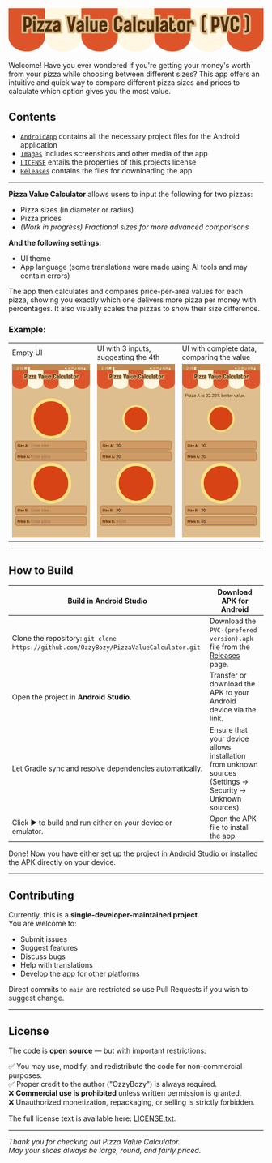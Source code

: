 <picture>
  <source srcset="Images/HeaderDark.png" media="(prefers-color-scheme: dark)" />
  <img src="Images/Header.png" alt="header" />
</picture> 

Welcome! Have you ever wondered if you're getting your money's worth from your pizza while choosing between different sizes? This app offers an intuitive and quick way to compare different pizza sizes and prices to calculate which option gives you the most value.

## Contents
* [`AndroidApp`](AndroidApp) contains all the necessary project files for the Android application
* [`Images`](Images) includes screenshots and other media of the app
* [`LICENSE`](LICENSE.txt) entails the properties of this projects license
* [`Releases`](https://github.com/OzzyBozy/PizzaValueCalculator/releases) contains the files for downloading the app

---

**Pizza Value Calculator** allows users to input the following for two pizzas:

- Pizza sizes (in diameter or radius)
- Pizza prices
- *(Work in progress) Fractional sizes for more advanced comparisons*

**And the following settings:**
- UI theme
- App language (some translations were made using AI tools and may contain errors)

The app then calculates and compares price-per-area values for each pizza, showing you exactly which one delivers more pizza per money with percentages. It also visually scales the pizzas to show their size difference.

### Example:

<table>
<tr>
<td width="25%">Empty UI</td>
<td width="25%">UI with 3 inputs, suggesting the 4th</td>
<td width="25%">UI with complete data, comparing the value</td>
</tr>
<tr>
<td>
<picture>
  <source srcset="Images/EmptyUIDark.jpg" media="(prefers-color-scheme: dark)" />
  <img src="Images/EmptyUILight.jpg" alt="Empty UI" />
</picture> 
</td>
<td>
 <picture>
  <source srcset="Images/EstimationExampleDark.jpg" media="(prefers-color-scheme: dark)" />
  <img src="Images/EstimationExampleLight.jpg" alt="Estimation example" />
</picture> 
</td>
<td>
<picture>
  <source srcset="Images/ValueComparisonDark.jpg" media="(prefers-color-scheme: dark)" />
  <img src="Images/ValueComparisonLight.jpg" alt="Value comparison" />
</picture>  
</td>
</tr>
</table>

---

## How to Build

| Build in Android Studio | Download APK for Android |
| --- | --- |
| Clone the repository: `git clone https://github.com/OzzyBozy/PizzaValueCalculator.git` | Download the `PVC-(prefered version).apk` file from the [Releases](https://github.com/OzzyBozy/PizzaValueCalculator/releases) page. |
| Open the project in **Android Studio**. | Transfer or download the APK to your Android device via the link. |
| Let Gradle sync and resolve dependencies automatically. | Ensure that your device allows installation from unknown sources (Settings → Security → Unknown sources). |
| Click ▶️ to build and run either on your device or emulator. | Open the APK file to install the app. |

Done! Now you have either set up the project in Android Studio or installed the APK directly on your device.

---

## Contributing
Currently, this is a **single-developer-maintained project**.  
You are welcome to:

- Submit issues
- Suggest features
- Discuss bugs
- Help with translations
- Develop the app for other platforms

Direct commits to `main` are restricted so use Pull Requests if you wish to suggest change.

---

## License

The code is **open source** — but with important restrictions:

 ✅ You may use, modify, and redistribute the code for non-commercial purposes.  
 ✅ Proper credit to the author ("OzzyBozy") is always required.  
 ❌ **Commercial use is prohibited** unless written permission is granted.  
 ❌ Unauthorized monetization, repackaging, or selling is strictly forbidden.  

The full license text is available here: [LICENSE.txt](LICENSE.txt).

---
*Thank you for checking out Pizza Value Calculator.  
May your slices always be large, round, and fairly priced.*
